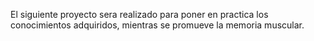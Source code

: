 El siguiente proyecto sera realizado para poner en practica los conocimientos adquiridos, mientras se promueve la memoria muscular.